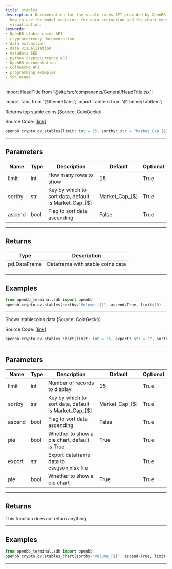 ```yaml
---
title: stables
description: Documentation for the stable coins API provided by OpenBB, including
  how to use the model endpoints for data extraction and the chart endpoints for data
  visualization.
keywords:
- OpenBB stable coins API
- cryptocurrency documentation
- data extraction
- data visualization
- metadata SEO
- python cryptocurrency API
- OpenBB documentation
- CoinGecko API
- programming examples
- SDK usage
---
```


import HeadTitle from '@site/src/components/General/HeadTitle.tsx';

<HeadTitle title="crypto.ov.stables - Reference | OpenBB SDK Docs" />

import Tabs from '@theme/Tabs';
import TabItem from '@theme/TabItem';

<Tabs>
<TabItem value="model" label="Model" default>

Returns top stable coins [Source: CoinGecko]

Source Code: [[link](https://github.com/OpenBB-finance/OpenBBTerminal/tree/main/openbb_terminal/cryptocurrency/overview/pycoingecko_model.py#L191)]

```python
openbb.crypto.ov.stables(limit: int = 15, sortby: str = "Market_Cap_[$]", ascend: bool = False)
```

---

## Parameters

| Name | Type | Description | Default | Optional |
| ---- | ---- | ----------- | ------- | -------- |
| limit | int | How many rows to show | 15 | True |
| sortby | str | Key by which to sort data, default is Market_Cap_[$] | Market_Cap_[$] | True |
| ascend | bool | Flag to sort data ascending | False | True |


---

## Returns

| Type | Description |
| ---- | ----------- |
| pd.DataFrame | Dataframe with stable coins data |
---

## Examples

```python
from openbb_terminal.sdk import openbb
openbb.crypto.ov.stables(sortby="Volume_[$]", ascend=True, limit=10)
```

---

</TabItem>
<TabItem value="view" label="Chart">

Shows stablecoins data [Source: CoinGecko]

Source Code: [[link](https://github.com/OpenBB-finance/OpenBBTerminal/tree/main/openbb_terminal/cryptocurrency/overview/pycoingecko_view.py#L331)]

```python
openbb.crypto.ov.stables_chart(limit: int = 15, export: str = "", sortby: str = "Market_Cap_[$]", ascend: bool = False, pie: bool = True)
```

---

## Parameters

| Name | Type | Description | Default | Optional |
| ---- | ---- | ----------- | ------- | -------- |
| limit | int | Number of records to display | 15 | True |
| sortby | str | Key by which to sort data, default is Market_Cap_[$] | Market_Cap_[$] | True |
| ascend | bool | Flag to sort data ascending | False | True |
| pie | bool | Whether to show a pie chart, default is True | True | True |
| export | str | Export dataframe data to csv,json,xlsx file |  | True |
| pie | bool | Whether to show a pie chart | True | True |


---

## Returns

This function does not return anything

---

## Examples

```python
from openbb_terminal.sdk import openbb
openbb.crypto.ov.stables_chart(sortby="Volume_[$]", ascend=True, limit=10)
```

---

</TabItem>
</Tabs>
